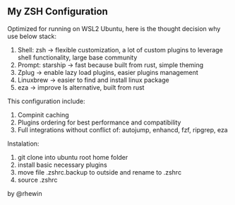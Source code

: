 **My ZSH Configuration**
--

Optimized for running on WSL2 Ubuntu, here is the thought decision why use below stack:
1. Shell: zsh -> flexible customization, a lot of custom plugins to leverage shell functionality, large base community
2. Prompt: starship -> fast because built from rust, simple theming
3. Zplug -> enable lazy load plugins, easier plugins management
4. Linuxbrew -> easier to find and install linux package
5. eza -> improve ls alternative, built from rust

This configuration include: 
1. Compinit caching 
2. Plugins ordering for best performance and compatibility
3. Full integrations without conflict of: autojump, enhancd, fzf, ripgrep, eza

Instalation:
1. git clone into ubuntu root home folder
2. install basic necessary plugins
3. move file .zshrc.backup to outside and rename to .zshrc
4. source .zshrc


by @rhewin
